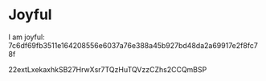 # Joyful

I am joyful: 7c6df69fb3511e164208556e6037a76e388a45b927bd48da2a69917e2f8fc78f


22extLxekaxhkSB27HrwXsr7TQzHuTQVzzCZhs2CCQmBSP